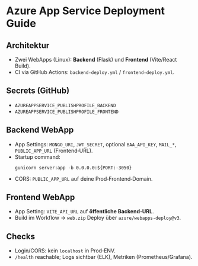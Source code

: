 # Azure App Service Deployment Guide

## Architektur
- Zwei WebApps (Linux): **Backend** (Flask) und **Frontend** (Vite/React Build).
- CI via GitHub Actions: `backend-deploy.yml` / `frontend-deploy.yml`.

## Secrets (GitHub)
- `AZUREAPPSERVICE_PUBLISHPROFILE_BACKEND`
- `AZUREAPPSERVICE_PUBLISHPROFILE_FRONTEND`

## Backend WebApp
- App Settings: `MONGO_URI`, `JWT_SECRET`, optional `BAA_API_KEY`, `MAIL_*`, `PUBLIC_APP_URL` (Frontend‑URL).
- Startup command:
  ```
  gunicorn server:app -b 0.0.0.0:${PORT:-3050}
  ```
- CORS: `PUBLIC_APP_URL` auf deine Prod‑Frontend‑Domain.

## Frontend WebApp
- App Setting: `VITE_API_URL` auf **öffentliche Backend‑URL**.
- Build im Workflow → `web.zip` Deploy über `azure/webapps-deploy@v3`.

## Checks
- Login/CORS: kein `localhost` in Prod‑ENV.
- `/health` reachable; Logs sichtbar (ELK), Metriken (Prometheus/Grafana).